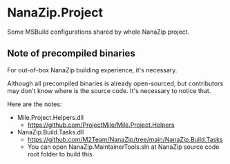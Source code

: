 ﻿# NanaZip.Project

Some MSBuild configurations shared by whole NanaZip project.

## Note of precompiled binaries

For out-of-box NanaZip building experience, it's necessary.

Although all precompiled binaries is already open-sourced, but contributors may
don't know where is the source code. It's necessary to notice that.

Here are the notes:

- Mile.Project.Helpers.dll
  - https://github.com/ProjectMile/Mile.Project.Helpers
- NanaZip.Build.Tasks.dll
  - https://github.com/M2Team/NanaZip/tree/main/NanaZip.Build.Tasks
  - You can open NanaZip.MaintainerTools.sln at NanaZip source code root folder
    to build this.
